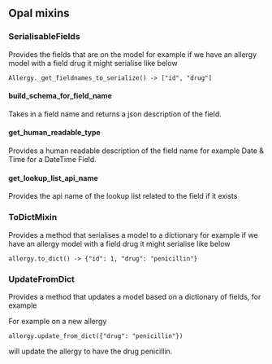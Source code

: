 ## Opal mixins

### SerialisableFields
Provides the fields that are on the model for example
if we have an allergy model with a field drug
it might serialise like below

    Allergy._get_fieldnames_to_serialize() -> ["id", "drug"]


#### build_schema_for_field_name
Takes in a field name and returns a json description of the field.

#### get_human_readable_type

Provides a human readable description of the field name for example
Date & Time for a DateTime Field.

#### get_lookup_list_api_name

Provides the api name of the lookup list related to the field if it exists

### ToDictMixin
Provides a method that serialises a model
to a dictionary for example
if we have an allergy model with a field drug
it might serialise like below

    allergy.to_dict() -> {"id": 1, "drug": "penicillin"}


### UpdateFromDict
Provides a method that updates a model
based on a dictionary of fields, for example

For example on a new allergy

    allergy.update_from_dict({"drug": "penicillin"})

will update the allergy to have the drug penicillin.
